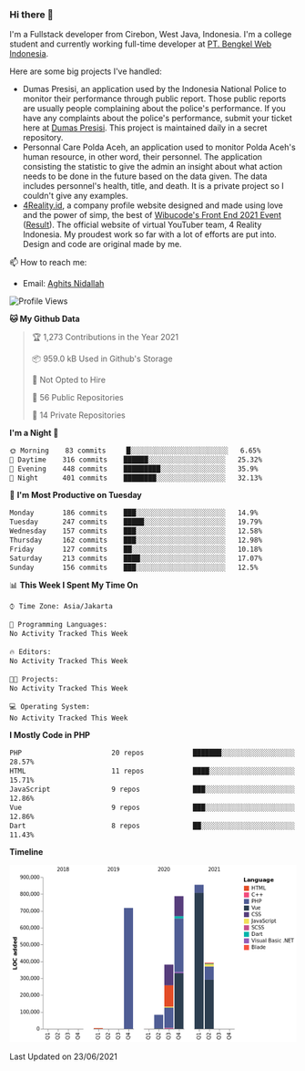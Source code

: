 ### Hi there 👋
I'm a Fullstack developer from Cirebon, West Java, Indonesia. I'm a college student and currently working full-time developer at [PT. Bengkel Web Indonesia](https://github.com/PT-Bengkel-Web-Indonesia).

Here are some big projects I've handled:
- Dumas Presisi, an application used by the Indonesia National Police to monitor their performance through public report. Those public reports are usually people complaining about the police's performance. If you have any complaints about the police's performance, submit your ticket here at [Dumas Presisi](https://dumaspresisi.polri.go.id/dumaspro). This project is maintained daily in a secret repository.
- Personnal Care Polda Aceh, an application used to monitor Polda Aceh's human resource, in other word, their personnel. The application consisting the statistic to give the admin an insight about what action needs to be done in the future based on the data given. The data includes personnel's health, title, and death. It is a private project so I couldn't give any examples.
- [4Reality.id](https://4reality.id), a company profile website designed and made using love and the power of simp, the best of [Wibucode's Front End 2021 Event](https://github.com/wibucode02/submision-event-frontend-2021) ([Result](https://github.com/wibucode02/top-5-pemenang-event-front-end-wibucode-2021)). The official website of virtual YouTuber team, 4 Reality Indonesia. My proudest work so far with a lot of efforts are put into. Design and code are original made by me.

📫 How to reach me:
- Email: [Aghits Nidallah](mailto:yourlovelydev@gmail.com)

<!--START_SECTION:waka-->
![Profile Views](http://img.shields.io/badge/Profile%20Views-76-blue)

**🐱 My Github Data** 

> 🏆 1,273 Contributions in the Year 2021
 > 
> 📦 959.0 kB Used in Github's Storage 
 > 
> 🚫 Not Opted to Hire
 > 
> 📜 56 Public Repositories 
 > 
> 🔑 14 Private Repositories  
 > 
**I'm a Night 🦉** 

```text
🌞 Morning    83 commits     █░░░░░░░░░░░░░░░░░░░░░░░░   6.65% 
🌆 Daytime    316 commits    ██████░░░░░░░░░░░░░░░░░░░   25.32% 
🌃 Evening    448 commits    █████████░░░░░░░░░░░░░░░░   35.9% 
🌙 Night      401 commits    ████████░░░░░░░░░░░░░░░░░   32.13%

```
📅 **I'm Most Productive on Tuesday** 

```text
Monday       186 commits    ███░░░░░░░░░░░░░░░░░░░░░░   14.9% 
Tuesday      247 commits    █████░░░░░░░░░░░░░░░░░░░░   19.79% 
Wednesday    157 commits    ███░░░░░░░░░░░░░░░░░░░░░░   12.58% 
Thursday     162 commits    ███░░░░░░░░░░░░░░░░░░░░░░   12.98% 
Friday       127 commits    ██░░░░░░░░░░░░░░░░░░░░░░░   10.18% 
Saturday     213 commits    ████░░░░░░░░░░░░░░░░░░░░░   17.07% 
Sunday       156 commits    ███░░░░░░░░░░░░░░░░░░░░░░   12.5%

```


📊 **This Week I Spent My Time On** 

```text
⌚︎ Time Zone: Asia/Jakarta

💬 Programming Languages: 
No Activity Tracked This Week

🔥 Editors: 
No Activity Tracked This Week

🐱‍💻 Projects: 
No Activity Tracked This Week

💻 Operating System: 
No Activity Tracked This Week

```

**I Mostly Code in PHP** 

```text
PHP                      20 repos            ███████░░░░░░░░░░░░░░░░░░   28.57% 
HTML                     11 repos            ████░░░░░░░░░░░░░░░░░░░░░   15.71% 
JavaScript               9 repos             ███░░░░░░░░░░░░░░░░░░░░░░   12.86% 
Vue                      9 repos             ███░░░░░░░░░░░░░░░░░░░░░░   12.86% 
Dart                     8 repos             ██░░░░░░░░░░░░░░░░░░░░░░░   11.43%

```


**Timeline**

![Chart not found](https://raw.githubusercontent.com/NikarashiHatsu/NikarashiHatsu/master/charts/bar_graph.png) 


 Last Updated on 23/06/2021
<!--END_SECTION:waka-->
